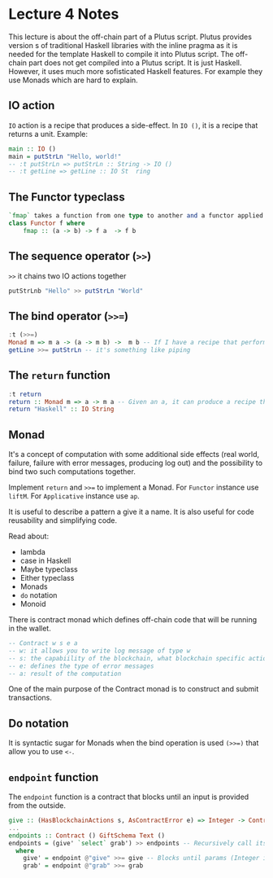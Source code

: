 # Lecture 4 Notes
This lecture is about the off-chain part of a Plutus script. Plutus provides version s of traditional Haskell libraries with the inline pragma as it is needed for the template Haskell to compile it into Plutus script.
The off-chain part does not get compiled into a Plutus script. It is just Haskell. However, it uses much more sofisticated Haskell features. For example they use Monads which are hard to explain.

## IO action 
`IO` action is a recipe that produces a side-effect. In `IO ()`, it is a recipe that returns a unit.
Example:
```haskell
main :: IO ()
main = putStrLn "Hello, world!"
-- :t putStrLn => putStrLn :: String -> IO ()
-- :t getLine => getLine :: IO St  ring
```

## The Functor typeclass
```haskell
`fmap` takes a function from one type to another and a functor applied with one type and returns a functor applied with another type.
class Functor f where
	fmap :: (a -> b) -> f a  -> f b
```

## The sequence operator (`>>`)
`>>` it chains two IO actions together
```haskell
putStrLnb "Hello" >> putStrLn "World"
```

## The bind operator (`>>=`)
```haskell
:t (>>=)
Monad m => m a -> (a -> m b) ->  m b -- If I have a recipe that performs side effects and returns an a and if I have a function that given an a gives me a recipe than gives me a b then these two can combine to a recipe that returns a b.
getLine >>= putStrLn -- it's something like piping
```

## The `return` function
```haskell
:t return
return :: Monad m => a -> m a -- Given an a, it can produce a recipe that can contain side-effects.
return "Haskell" :: IO String
```

## Monad
It's a concept of computation with some additional side effects (real world, failure, failure with error messages, producing log out) and the possibility to bind two such computations together.

Implement `return` and `>>=` to implement a Monad.
For `Functor` instance use `liftM`.
For `Applicative` instance use `ap`.

It is useful to describe a pattern a give it a name. It is also useful for code reusability and simplifying code.

Read about:
* lambda
* case in Haskell
* Maybe typeclass
* Either typeclass
* Monads
* `do` notation
* Monoid

There is contract monad which defines off-chain code that will be running in the wallet.
```haskell
-- Contract w s e a 
-- w: it allows you to write log message of type w
-- s: the capabiility of the blockchain, what blockchain specific actions this contract can perform (i.e waiting for a slot, submit tx, finding out public key)
-- e: defines the type of error messages
-- a: result of the computation
```
One of the main purpose of the Contract monad is to construct and submit transactions.

## Do notation
It is syntactic sugar for Monads when the bind operation is used `(>>=)` that allow you to use `<-`.

## `endpoint` function
The `endpoint` function is a contract that blocks until an input is provided from the outside.
```haskell
give :: (HasBlockchainActions s, AsContractError e) => Integer -> Contract w s e ()
...
endpoints :: Contract () GiftSchema Text ()
endpoints = (give' `select` grab') >> endpoints -- Recursively call itself
  where
    give' = endpoint @"give" >>= give -- Blocks until params (Integer in this case) are provided and then passed to the give function
    grab' = endpoint @"grab" >>= grab
```